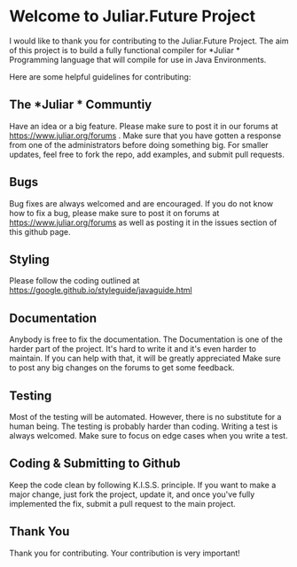 # Welcome to Juliar.Future Project

I would like to thank you for contributing to the Juliar.Future Project.
The aim of this project is to build a fully functional compiler 
for *Juliar * Programming language that will compile for use in Java Environments.

Here are some helpful guidelines for contributing:

## The *Juliar * Communtiy
Have an idea or a big feature. Please make sure to post it in our forums
at https://www.juliar.org/forums . Make sure that you have gotten a response
from one of the administrators before doing something big. For smaller updates,
feel free to fork the repo, add examples, and submit pull requests.

## Bugs
Bug fixes are always welcomed and are encouraged. If you do not know how to fix a bug,
please make sure to post it on forums at https://www.juliar.org/forums as well as
posting it in the issues section of this github page.

## Styling
Please follow the coding outlined at
https://google.github.io/styleguide/javaguide.html


## Documentation
Anybody is free to fix the documentation. The Documentation is one of
the harder part of the project. It's hard to write it and it's even 
harder to maintain. If you can help with that, it will be greatly appreciated
Make sure to post any big changes on the forums to get some feedback.

## Testing
Most of the testing will be automated. However, there is no substitute
for a human being. The testing is probably harder than coding.
Writing a test is always welcomed. Make sure to focus on edge cases
when you write a test.


## Coding & Submitting to Github
Keep the code clean by following K.I.S.S. principle. 
If you want to make a major change, just fork the project, update it,
and once you've fully implemented the fix, submit a pull request to
the main project.


## Thank You
Thank you for contributing. Your contribution is very important!
